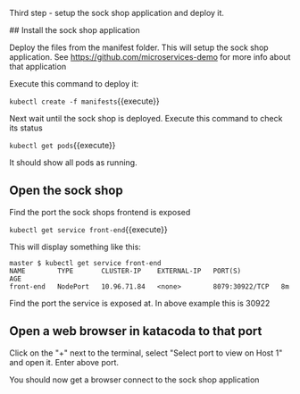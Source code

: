 Third step - setup the sock shop application and deploy it.

## Install the sock shop application

Deploy the files from the manifest folder. This will setup the sock shop application.
See https://github.com/microservices-demo for more info about that application

Execute this command to deploy it:


`kubectl create -f manifests`{{execute}}

Next wait until the sock shop is deployed. Execute this command to check its status

`kubectl get pods`{{execute}}

It should show all pods as running.

## Open the sock shop

Find the port the sock shops frontend is exposed

`kubectl get service front-end`{{execute}}

This will display something like this:
```
master $ kubectl get service front-end
NAME        TYPE       CLUSTER-IP    EXTERNAL-IP   PORT(S)          AGE
front-end   NodePort   10.96.71.84   <none>        8079:30922/TCP   8m
```

Find the port the service is exposed at. In above example this is 30922

## Open a web browser in katacoda to that port

Click on the "+" next to the terminal, select "Select port to view on Host 1" and open it.
Enter above port.

You should now get a browser connect to the sock shop application





